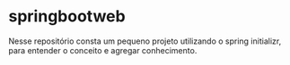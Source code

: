 # springbootweb
Nesse repositório consta um pequeno projeto utilizando o spring initializr, para entender o conceito e agregar conhecimento. 
